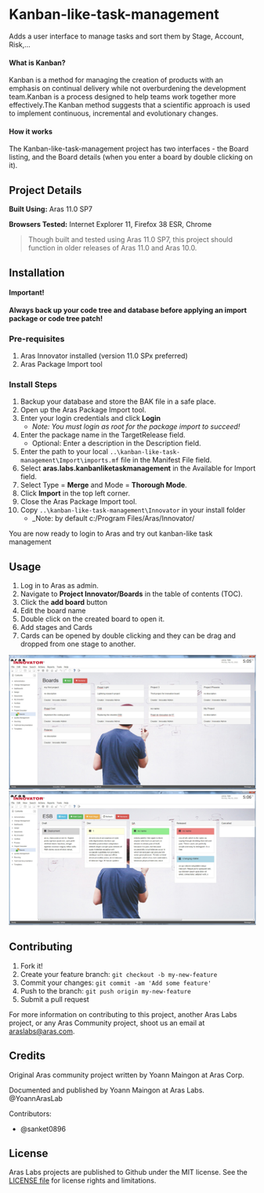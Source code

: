 # Kanban-like-task-management
Adds a user interface to manage tasks and sort them by Stage, Account, Risk,...

#### What is Kanban?
Kanban is a method for managing the creation of products with an emphasis on continual delivery while not overburdening the development team.Kanban is a process designed to help teams work together more effectively.The Kanban method suggests that a scientific approach is used to implement continuous, incremental and evolutionary changes.

#### How it works
The Kanban-like-task-management project has two interfaces - the Board listing, and the Board details (when you enter a board by double clicking on it).

## Project Details

**Built Using:** Aras 11.0 SP7

**Browsers Tested:** Internet Explorer 11, Firefox 38 ESR, Chrome

> Though built and tested using Aras 11.0 SP7, this project should function in older releases of Aras 11.0 and Aras 10.0.

## Installation

#### Important!
**Always back up your code tree and database before applying an import package or code tree patch!**

### Pre-requisites

1. Aras Innovator installed (version 11.0 SPx preferred)
2. Aras Package Import tool

### Install Steps

1. Backup your database and store the BAK file in a safe place.
2. Open up the Aras Package Import tool.
3. Enter your login credentials and click **Login**
    * _Note: You must login as root for the package import to succeed!_
4. Enter the package name in the TargetRelease field.
    * Optional: Enter a description in the Description field.
5. Enter the path to your local `..\kanban-like-task-management\Import\imports.mf` file in the Manifest File field.
6. Select **aras.labs.kanbanliketaskmanagement** in the Available for Import field.
7. Select Type = **Merge** and Mode = **Thorough Mode**.
8. Click **Import** in the top left corner.
9. Close the Aras Package Import tool.
10. Copy `..\kanban-like-task-management\Innovator` in your install folder
    * _Note: by default c:/Program Files/Aras/Innovator/

You are now ready to login to Aras and try out kanban-like task management

## Usage

1. Log in to Aras as admin.
2. Navigate to **Project Innovator/Boards** in the table of contents (TOC).
3. Click the **add board** button
4. Edit the board name
5. Double click on the created board to open it.
6. Add stages and Cards
7. Cards can be opened by double clicking and they can be drag and dropped from one stage to another.

![Board listing view](./screenshots/boardsView.jpg)
![Cards View within a board](./screenshots/cardsSample2.jpg)

## Contributing

1. Fork it!
2. Create your feature branch: `git checkout -b my-new-feature`
3. Commit your changes: `git commit -am 'Add some feature'`
4. Push to the branch: `git push origin my-new-feature`
5. Submit a pull request

For more information on contributing to this project, another Aras Labs project, or any Aras Community project, shoot us an email at araslabs@aras.com.

## Credits

Original Aras community project written by Yoann Maingon at Aras Corp.

Documented and published by Yoann Maingon at Aras Labs. @YoannArasLab

Contributors:

* @sanket0896 

## License

Aras Labs projects are published to Github under the MIT license. See the [LICENSE file](./LICENSE.md) for license rights and limitations.
